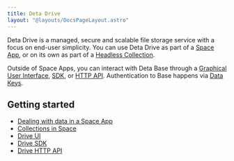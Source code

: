 ```yaml
---
title: Deta Drive
layout: "@layouts/DocsPageLayout.astro"
---
```


Deta Drive is a managed, secure and scalable file storage service with a focus on end-user simplicity. You can use Deta Drive as part of a [Space App](/docs/en/build/space-apps), or on its own as part of a [Headless Collection](/docs/en/use/your-data/collections#headless-collections).

Outside of Space Apps, you can interact with Deta Base through a [Graphical User Interface](/docs/en/use/your-data/data-guis#drive-ui), [SDK](/docs/en/build/reference/sdk/drive), or [HTTP API](/docs/en/build/reference/http-api/drive). Authentication to Base happens via [Data Keys](/docs/en/use/your-data/collections#data-keys).

## Getting started

- [Dealing with data in a Space App](/docs/en/build/fundamentals/data-storage)
- [Collections in Space](/docs/en/use/your-data/collections)
- [Drive UI](/docs/en/use/your-data/guis#drive-ui)
- [Drive SDK](/docs/en/build/reference/sdk/drive)
- [Drive HTTP API](/docs/en/build/reference/http-api/drive)
